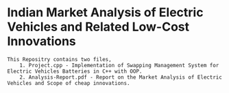 # Indian Market Analysis of Electric Vehicles and Related Low-Cost Innovations  
    This Repositry contains two files,  
        1. Project.cpp - Implementation of Swapping Management System for Electric Vehicles Batteries in C++ with OOP.  
        2. Analysis-Report.pdf - Report on the Market Analysis of Electric Vehicles and Scope of cheap innovations.
 
